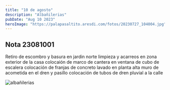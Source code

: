 ```yaml
---
title: "10 de agosto"
description: "Albañilerias"
pubDate: "Aug 10 2023"
heroImage: "https://palapasaltito.aresdi.com/fotos/20230727_104004.jpg"
---
```


## Nota 23081001

Retiro de escombro y basura en jardin norte 
limpieza y acarreos en zona exterior de la casa 
colocaión de marco de cantera en ventana de cubo de escalera 
colocación de franjas de concreto lavado en planta alta 
muro de acometida en el dren y pasillo 
colocación de tubos de dren pluvial a la calle 


![albañilerias](https://palapasaltito.aresdi.com/fotos/20230810-1.jpeg "albañilerias")





